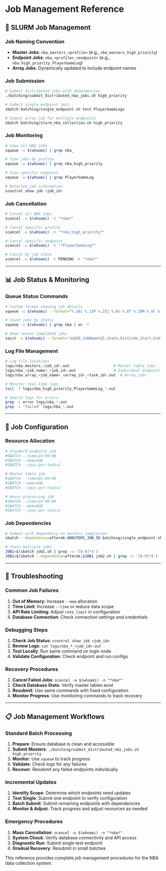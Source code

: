 # Job Management Reference

## 🎯 **SLURM Job Management**

### **Job Naming Convention**
- **Master Jobs**: `nba_masters_<profile>` (e.g., `nba_masters_high_priority`)
- **Endpoint Jobs**: `nba_<profile>_<endpoint>` (e.g., `nba_high_priority_PlayerGameLog`)
- **Array Jobs**: Dynamically updated to include endpoint names

### **Job Submission**
```bash
# Submit distributed jobs with dependencies
./batching/submit_distributed_nba_jobs.sh high_priority

# Submit single endpoint test
sbatch batching/single_endpoint.sh test PlayerGameLogs

# Submit array job for multiple endpoints
sbatch batching/slurm_nba_collection.sh high_priority
```

### **Job Monitoring**
```bash
# View all NBA jobs
squeue -u $(whoami) | grep nba_

# View jobs by profile
squeue -u $(whoami) | grep nba_high_priority

# View specific endpoint
squeue -u $(whoami) | grep PlayerGameLog

# Detailed job information
scontrol show job <job_id>
```

### **Job Cancellation**
```bash
# Cancel all NBA jobs
scancel -u $(whoami) -n "*nba*"

# Cancel specific profile
scancel -u $(whoami) -n "*nba_high_priority*"

# Cancel specific endpoint
scancel -u $(whoami) -n "*PlayerGameLog*"

# Cancel by job state
scancel -u $(whoami) -t PENDING -n "*nba*"
```

---

## 📊 **Job Status & Monitoring**

### **Queue Status Commands**
```bash
# Custom format showing job details
squeue -u $(whoami) --format="%.10i %.15P %.25j %.8u %.8T %.10M %.9l %.6D %R"

# Count jobs by status
squeue -u $(whoami) | grep nba | wc -l

# Show recent completed jobs
sacct -u $(whoami) --format="JobID,JobName%25,State,ExitCode,Start,End" -S $(date -d '1 day ago' +%Y-%m-%d) | grep nba
```

### **Log File Management**
```bash
# Log file locations
logs/nba_masters_<job_id>.out                    # Master table jobs
logs/nba_<job_name>_<job_id>.out                 # Individual endpoint jobs  
logs/nba_array_<job_name>_<array_id>_<task_id>.out  # Array jobs

# Monitor real-time logs
tail -f logs/nba_high_priority_PlayerGameLog_*.out

# Search logs for errors
grep -i error logs/nba_*.out
grep -i "failed" logs/nba_*.out
```

---

## 🔧 **Job Configuration**

### **Resource Allocation**
```bash
# Standard endpoint job
#SBATCH --time=24:00:00
#SBATCH --mem=4GB
#SBATCH --cpus-per-task=1

# Master table job  
#SBATCH --time=02:00:00
#SBATCH --mem=4GB
#SBATCH --cpus-per-task=1

# Heavy processing job
#SBATCH --time=24:00:00
#SBATCH --mem=8GB
#SBATCH --cpus-per-task=2
```

### **Job Dependencies**
```bash
# Submit with dependency on masters completion
sbatch --dependency=afterok:$MASTERS_JOB_ID batching/single_endpoint.sh profile endpoint

# Chain multiple jobs
JOB1=$(sbatch job1.sh | grep -o '[0-9]*$')
JOB2=$(sbatch --dependency=afterok:$JOB1 job2.sh | grep -o '[0-9]*$')
```

---

## 🚨 **Troubleshooting**

### **Common Job Failures**
1. **Out of Memory**: Increase `--mem` allocation
2. **Time Limit**: Increase `--time` or reduce data scope
3. **API Rate Limiting**: Adjust `rate_limit` in configuration
4. **Database Connection**: Check connection settings and credentials

### **Debugging Steps**
1. **Check Job Status**: `scontrol show job <job_id>`
2. **Review Logs**: `cat logs/nba_*_<job_id>.out`
3. **Test Locally**: Run same command on login node
4. **Validate Configuration**: Check endpoint and run configs

### **Recovery Procedures**
1. **Cancel Failed Jobs**: `scancel -u $(whoami) -n "*nba*"`
2. **Check Database State**: Verify master tables exist
3. **Resubmit**: Use same commands with fixed configuration
4. **Monitor Progress**: Use monitoring commands to track recovery

---

## 📋 **Job Management Workflows**

### **Standard Batch Processing**
1. **Prepare**: Ensure database is clean and accessible
2. **Submit Masters**: `./batching/submit_distributed_nba_jobs.sh high_priority`
3. **Monitor**: Use `squeue` to track progress
4. **Validate**: Check logs for any failures
5. **Recover**: Resubmit any failed endpoints individually

### **Incremental Updates**
1. **Identify Scope**: Determine which endpoints need updates
2. **Test Single**: Submit one endpoint to verify configuration
3. **Batch Submit**: Submit remaining endpoints with dependencies
4. **Monitor & Adjust**: Track progress and adjust resources as needed

### **Emergency Procedures**
1. **Mass Cancellation**: `scancel -u $(whoami) -n "*nba*"`
2. **System Check**: Verify database connectivity and API access
3. **Diagnostic Run**: Submit single test endpoint
4. **Gradual Recovery**: Resubmit in small batches

This reference provides complete job management procedures for the NBA data collection system.